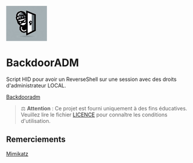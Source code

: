 ![logo](./logo.jpg) 

# BackdoorADM
Script HID pour avoir un ReverseShell sur une session avec des droits d'administrateur LOCAL. 

[Backdooradm](./Backdooradm)

> ⚖️ **Attention** : Ce projet est fourni uniquement à des fins éducatives.  
> Veuillez lire le fichier [LICENCE](./LICENCE) pour connaître les conditions d'utilisation.


## Remerciements
[Mimikatz](https://github.com/gentilkiwi/mimikatz) 
